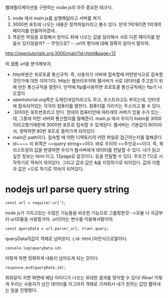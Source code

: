 
웹애플리케이션을 구현하는 node js의 아주 중요한 테크닉.

1. node 에서 main.js를 실행해달라고 서버를 켜기
2. 3000번 포트에 나오는 내용은 정적파일이라고 볼수 있다. 
	만약 1억개라면 1억개의 페이지를 만들어야겠네..
3. 똑같은 파일을 요청해서 받아도 뒤에 나오는 값을 달리해서 서로 다른 페이지를 받을수 있지않을까? -- 무엇으로? -- url의 형식에 대해 정확히 알아서 말이야.

http://opentutorials.org:3000/main?id=html&page=12

위 샘플 url을 분석해보자.
- http부분은 프로토콜 통신규칙. 즉, 사용자가 서버에 접속할때 어떤방식으로 접속할 것인가에 대한 이야기다. http는 웹브라우저와 웹서버가 서로 데이터를 주고받기 위해 만든 통신규칙을 말한다. 만약에 ftp를사용하면 프로토콜 통신규칙에는 ftp가 나오겠지
- opentutorial.org쪽은 도메인네임이라고도 하고, 호스트라고도 부르는데, 인터넷에 접속되어있는 각각의 컴퓨터를 말한다. 컴퓨터를 가리키는 주소라고 볼 수 있다.
- :3000은 포트번호라고 한다. 한대의 컴퓨터안에 여러개의 서버가 있을 수가 있는데, 그중에 어떤 서버와 통신할지를 말해준다. main.js 에서 우리가 listen을 3000이라고했기때문에 3000번 포트로 접속할 수 있게된다. 웹서버는 기본값이 80이라서, 생략하면 80번 포트로 들어가게 되어있다
- main은 path이다. 접속할 때 어떤 디렉토리의 어떤 파일로 접근하는지를 말해준다
- id~~~~ 이 뒤쪽은 ==query string==이다. 바로 우리의 ==주인공==이다. 즉, 쿼리스트링의 값을 변경하면 우리가 웹서버에게 데이터를 전달할 수 있다. 내가 읽고싶은 정보는 html 이고,  12page로 갈것이다. 등을 전달할 수 있다. 무조건 ?으로 시작하기로 약속이 되어있다. 그리고 값과 값은 &을 지정하기로 되어있다. 값의 이름과 값은 =으로 하기로 약속이 되어있다. 

# nodejs url parse query string

```
const url = require('url');
```

node js가 가지고있는 수많은 기능들을 비슷한 기능으로 그룹핑한것-->모듈
나 지금부터 url모듈을 사용할거야. url이라는 변수를 이용해서말이야.

```
const queryData = url.parse(_url, true).query;
```

queryData의값이 객체로 넘어온다.   { id: html }이런식으로말이다.

```
console.log(queryData.id)
```

이렇게 하면 정확하게 내용이 넘어오게 되는 것이다.

```
response.end(queryData.id);
```

위와같이 치면 화면에 해당 아이디가 나오는 위대한 결과를 맞이할 수 있다! Wow! 
이렇게 우리는 사용자가 넘긴 데이터를 자그마치 객체로 가져와서 내가 원하는 값만 뽑아내는 일을 진행했다.